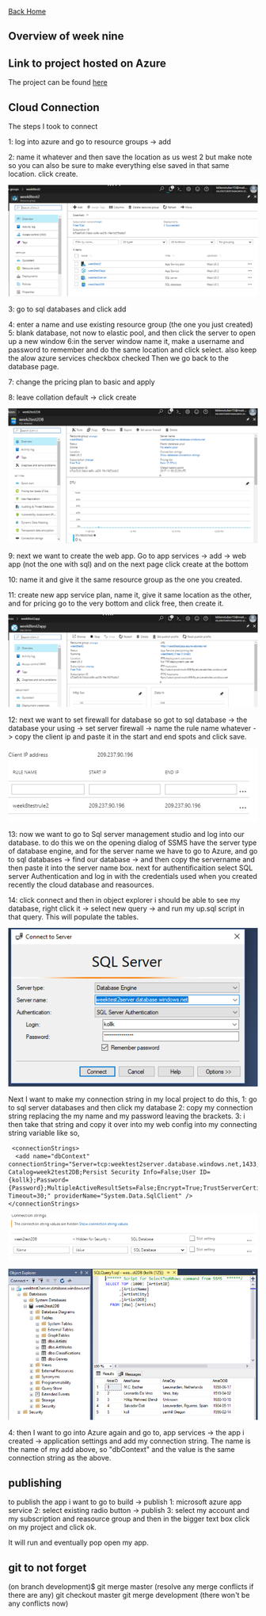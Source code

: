 
<a href="../../index.html" class="btn btn-primary btl-md" role="button">Back Home </a>

## Overview of week nine


## Link to project hosted on Azure
The project can be found [here](azurelink.com) 



## Cloud Connection 
The steps I took to connect 

1: log into azure and go to resource groups -> add 

2: name it whatever and then save the location as us west 2 but make note so you can also be sure to make everything else saved in that same location. click create.

![Resource group](pics/RG.PNG "resource group")



3: go to sql databases and click add 

4: enter a name and use existing resource group (the one you just created) 
5: blank database, not now to elastic pool, and then click the server to open up a new window
6:in the server window name it, make a username and password to remember and do the same location and click select. also keep the alow azure services checkbox checked  Then we go back to the database page.



7: change the pricing plan to basic and apply

8: leave collation default -> click create


![sql](pics/sql.PNG "sql")


9: next we want to create the web app. Go to app services -> add -> web app (not the one with sql) and on the next page click create at the bottom

10: name it and give it the same resource group as the one you created.

11: create new app service plan, name it, give it same location as the other, and for pricing go to the very bottom and click free, then create it. 


![app](pics/app.PNG "app")



12: next we want to set firewall for database so got to sql database -> the database your using -> set server firewall -> name the rule name whatever -> copy the client ip and paste it in the start and end spots and click save.


![fireall](pics/firewall.PNG "firewall")


13: now we want to go to Sql server management studio and log into our database. to do this we on the opening dialog of SSMS have the server type of database engine, and for the server name we have to go to Azure, and go to sql databases -> find our database -> and then copy the servername and then paste it into the server name box. next for authentificaition select SQL server Authentication and log in with the credentials used when you created recently the cloud database and reasources.

14: click connect and then in object explorer i should be able to see my database, right click it -> select new query -> and run my up.sql script in that query. This will populate the tables. 


![ssms](pics/ssms.PNG "ssms")




Next I want to make my connection string in my local project to do this,
1: go to sql server databases and then click my database
2: copy my connection string replacing the my name and my password leaving the brackets. 
3: i then take that string and copy it over into my web config into my connecting string variable like so,
```config
 <connectionStrings>
  <add name="dbContext" connectionString="Server=tcp:weektest2server.database.windows.net,1433;Initial Catalog=week2test2DB;Persist Security Info=False;User ID={kollk};Password={Password};MultipleActiveResultSets=False;Encrypt=True;TrustServerCertificate=False;Connection Timeout=30;" providerName="System.Data.SqlClient" />
</connectionStrings>
```


![string](pics/string.PNG "string")

![data](pics/data.PNG "data")


4: then I want to go into Azure again and go to, app services -> the app i created -> application settings  and add my connection string. The name is the name of my add above, so "dbContext" and the value is the same connection string as the above.






## publishing 

to publish the app i want to go to build -> publish 
1: microsoft azure app service
2: select existing radio button -> publish
3: select my account and my subscription and reasource group and then in the bigger text box click on my project and click ok.

It will run and eventually pop open my app.



## git to not forget

(on branch development)$ git merge master
(resolve any merge conflicts if there are any)
git checkout master
git merge development (there won't be any conflicts now)